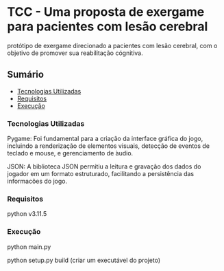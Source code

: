# TCC - Uma proposta de exergame para pacientes com lesão cerebral

protótipo de exergame direcionado a pacientes com lesão cerebral, com o objetivo de promover sua reabilitação cógnitiva.

## Sumário

- [Tecnologias Utilizadas](#tecnologias-utilizadas)
- [Requisitos](#requisitos)
- [Execução](#execução)

### Tecnologias Utilizadas

Pygame: Foi fundamental para a criação da interface gráfica do jogo, incluindo a renderização de elementos visuais, detecção de eventos de teclado e mouse, e gerenciamento de ́audio.

JSON: A biblioteca JSON permitiu a leitura e gravação dos dados do jogador em um formato estruturado, facilitando a persistência das informacões do jogo.

### Requisitos

python v3.11.5

### Execução

python main.py

python setup.py build (criar um executável do projeto)
